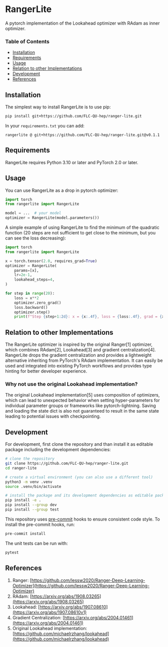 # RangerLite
A pytorch implementation of the Lookahead optimizer with RAdam as inner optimizer.

### Table of Contents
- [Installation](#installation)
- [Requirements](#requirements)
- [Usage](#usage)
- [Relation to other Implementations](#relation-to-other-implementations)
- [Development](#development)
- [References](#references)


## Installation
The simplest way to install RangerLite is to use pip:
```bash
pip install git+https://github.com/FLC-QU-hep/ranger-lite.git
```

In your `requirements.txt` you can add:
```
rangerlite @ git+https://github.com/FLC-QU-hep/ranger-lite.git@v0.1.1
```

## Requirements
RangerLite requires Python 3.10 or later and PyTorch 2.0 or later.

## Usage
You can use RangerLite as a drop in pytorch optimizer:
```python
import torch
from rangerlite import RangerLite

model = ...  # your model
optimizer = RangerLite(model.parameters())
```

A simple example of using RangerLite to find the minimum of the quadratic function (20 steps are not sufficient to get close to the minimum, but you can see the loss decreasing):
```python
import torch
from rangerlite import RangerLite

x = torch.tensor(2.0, requires_grad=True)
optimizer = RangerLite(
    params=[x],
    lr=2e-1,
    lookahead_steps=4,
)

for step in range(20):
    loss = x**2
    optimizer.zero_grad()
    loss.backward()
    optimizer.step()
    print(f"Step {step+1:2d}: x = {x:.4f}, loss = {loss:.4f}, grad = {x.grad:.4f}")
```

## Relation to other Implementations
The RangerLite optimizer is inspired by the original Ranger[1] optimizer, which combines RAdam[2], Lookahead[3] and gradient centralization[4]. RangerLite drops the gradient centralization and provides a lightweight alternative inheriting from PyTorch's RAdam implementation. It can easily be used and integrated into existing PyTorch workflows and provides type hinting for better developer experience.

### Why not use the original Lookahead implementation?
The original Lookahead implementation[5] uses composition of optimizers, which can lead to unexpected behavior when setting hyper-parameters for individual parameter groups or frameworks like pytorch-lightning. Saving and loading the state dict is also not guaranteed to result in the same state leading to potential issues with checkpointing.

## Development
For development, first clone the repository and than install it as editable package including the development dependencies:
```bash
# clone the repository
git clone https://github.com/FLC-QU-hep/ranger-lite.git
cd ranger-lite

# create a virtual environment (you can also use a different tool)
python3 -m venv .venv
source .venv/bin/activate

# install the package and its development dependencies as editable package
pip install -e .
pip install --group dev
pip install --group test
```

This repository uses [pre-commit](https://pre-commit.com/) hooks to ensure consistent code style. To install the pre-commit hooks, run:
```bash
pre-commit install
```

The unit tests can be run with:
```bash
pytest
```

## References
1. Ranger: [https://github.com/lessw2020/Ranger-Deep-Learning-Optimizer](https://github.com/lessw2020/Ranger-Deep-Learning-Optimizer)
2. RAdam: [https://arxiv.org/abs/1908.03265](https://arxiv.org/abs/1908.03265)
3. Lookahead: [https://arxiv.org/abs/1907.08610](https://arxiv.org/abs/1907.08610v1)
4. Gradient Centralization: [https://arxiv.org/abs/2004.01461](https://arxiv.org/abs/2004.01461)
5. Original Lookahead implementation: [https://github.com/michaelrzhang/lookahead](https://github.com/michaelrzhang/lookahead)
